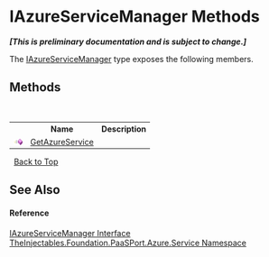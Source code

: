 # IAzureServiceManager Methods
 _**\[This is preliminary documentation and is subject to change.\]**_

The <a href="1852a227-ac23-862d-1047-98afef930e39">IAzureServiceManager</a> type exposes the following members.


## Methods
&nbsp;<table><tr><th></th><th>Name</th><th>Description</th></tr><tr><td>![Public method](media/pubmethod.gif "Public method")</td><td><a href="3ee85a35-9942-846c-c437-a061b2cd5640">GetAzureService</a></td><td /></tr></table>&nbsp;
<a href="#iazureservicemanager-methods">Back to Top</a>

## See Also


#### Reference
<a href="1852a227-ac23-862d-1047-98afef930e39">IAzureServiceManager Interface</a><br /><a href="a9603110-897f-6061-e234-b81593ee80b8">TheInjectables.Foundation.PaaSPort.Azure.Service Namespace</a><br />